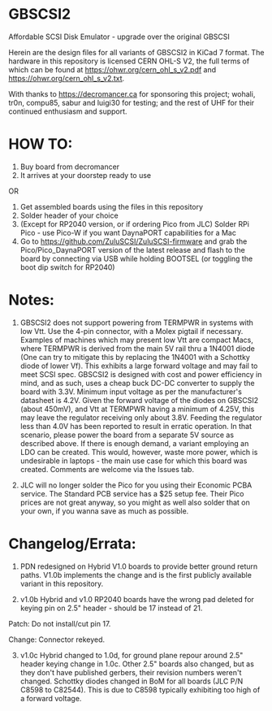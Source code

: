 # GBSCSI2
Affordable SCSI Disk Emulator - upgrade over the original GBSCSI

Herein are the design files for all variants of GBSCSI2 in KiCad 7 format. The hardware in this repository is licensed CERN OHL-S V2, the full terms of which can be found at https://ohwr.org/cern_ohl_s_v2.pdf and https://ohwr.org/cern_ohl_s_v2.txt.

With thanks to https://decromancer.ca for sponsoring this project; wohali, tr0n, compu85, sabur and luigi30 for testing; and the rest of UHF for their continued enthusiasm and support.

# HOW TO:
1. Buy board from decromancer
2. It arrives at your doorstep ready to use

OR

1. Get assembled boards using the files in this repository
2. Solder header of your choice
3. (Except for RP2040 version, or if ordering Pico from JLC) Solder RPi Pico - use Pico-W if you want DaynaPORT capabilities for a Mac
4. Go to https://github.com/ZuluSCSI/ZuluSCSI-firmware and grab the Pico/Pico_DaynaPORT version of the latest release and flash to the board by connecting via USB while holding BOOTSEL (or toggling the boot dip switch for RP2040)

# Notes:
1. GBSCSI2 does not support powering from TERMPWR in systems with low Vtt. Use the 4-pin connector, with a Molex pigtail if necessary. Examples of machines which may present low Vtt are compact Macs, where TERMPWR is derived from the main 5V rail thru a 1N4001 diode (One can try to mitigate this by replacing the 1N4001 with a Schottky diode of lower Vf).
This exhibits a large forward voltage and may fail to meet SCSI spec. GBSCSI2 is designed with cost and power efficiency in mind, and as such, uses a cheap buck DC-DC converter to supply the board with 3.3V. Minimum input voltage as per the manufacturer's datasheet is 4.2V.
Given the forward voltage of the diodes on GBSCSI2 (about 450mV), and Vtt at TERMPWR having a minimum of 4.25V, this may leave the regulator receiving only about 3.8V. Feeding the regulator less than 4.0V has been reported to result in erratic operation. In that scenario, please power
the board from a separate 5V source as described above. If there is enough demand, a variant employing an LDO can be created. This would, however, waste more power, which is undesirable in laptops - the main use case for which this board was created. Comments are welcome via the Issues tab.

2. JLC will no longer solder the Pico for you using their Economic PCBA service. The Standard PCB service has a $25 setup fee. Their Pico prices are not great anyway, so you might as well also solder that on your own, if you wanna save as much as possible.


# Changelog/Errata:
1. PDN redesigned on Hybrid V1.0 boards to provide better ground return paths. V1.0b implements the change and is the first publicly available variant in this repository.

2. v1.0b Hybrid and v1.0 RP2040 boards have the wrong pad deleted for keying pin on 2.5" header - should be 17 instead of 21.

Patch: Do not install/cut pin 17.

Change: Connector rekeyed.

3. v1.0c Hybrid changed to 1.0d, for ground plane repour around 2.5" header keying change in 1.0c. Other 2.5" boards also changed, but as they don't have published gerbers, their revision numbers weren't changed.
Schottky diodes changed in BoM for all boards (JLC P/N C8598 to C82544). This is due to C8598 typically exhibiting too high of a forward voltage.